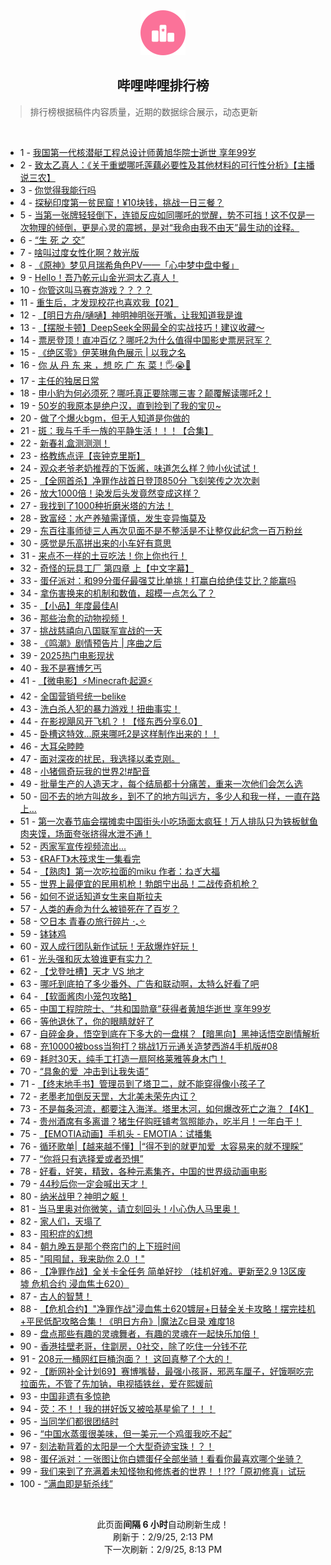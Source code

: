 <div align="center">
    <img src="./assets/icon_rank.png" alt="logo" />
    <h2>哔哩哔哩排行榜</h>
</div>

> 排行榜根据稿件内容质量，近期的数据综合展示，动态更新

<br />

<ul><li><span>1 - <a href=https://www.bilibili.com/BV1YvNbegE9B target=_blank>我国第一代核潜艇工程总设计师黄旭华院士逝世&nbsp;享年99岁</a></span></li><li><span>2 - <a href=https://www.bilibili.com/BV1QzP1emEXu target=_blank>致太乙真人：《关于重塑哪吒莲藕必要性及其他材料的可行性分析》【主播说三农】</a></span></li><li><span>3 - <a href=https://www.bilibili.com/BV1ZpN7eUEeY target=_blank>你觉得我能行吗</a></span></li><li><span>4 - <a href=https://www.bilibili.com/BV1QSNxeAEo4 target=_blank>探秘印度第一贫民窟！¥10块钱，挑战一日三餐？</a></span></li><li><span>5 - <a href=https://www.bilibili.com/BV1LDNEeJEwm target=_blank>当第一张牌轻轻倒下，连锁反应如同哪吒的觉醒，势不可挡！这不仅是一次物理的倾倒，更是心灵的震撼，是对“我命由我不由天”最生动的诠释。</a></span></li><li><span>6 - <a href=https://www.bilibili.com/BV1SBPCe6ENp target=_blank>“生&nbsp;死&nbsp;之&nbsp;交”</a></span></li><li><span>7 - <a href=https://www.bilibili.com/BV1AENJecE21 target=_blank>啥叫过度女性化啊？敖光版</a></span></li><li><span>8 - <a href=https://www.bilibili.com/BV1USPmeUENx target=_blank>《原神》梦见月瑞希角色PV——「心中梦中盘中餐」</a></span></li><li><span>9 - <a href=https://www.bilibili.com/BV1zMNpeeEc8 target=_blank>Hello！吾乃乾元山金光洞太乙真人！</a></span></li><li><span>10 - <a href=https://www.bilibili.com/BV1i9PqeKEgX target=_blank>你管这叫马赛克游戏？？？？</a></span></li><li><span>11 - <a href=https://www.bilibili.com/BV1C7Nhe8Er3 target=_blank>重生后，才发现校花也喜欢我【02】</a></span></li><li><span>12 - <a href=https://www.bilibili.com/BV1wxNHePE7n target=_blank>【明日方舟/嗵嗵】神明神明张开嘴，让我知道我是谁</a></span></li><li><span>13 - <a href=https://www.bilibili.com/BV12QPme7EN9 target=_blank>【摆脱卡顿】DeepSeek全网最全的实战技巧！建议收藏～</a></span></li><li><span>14 - <a href=https://www.bilibili.com/BV1kGN4e7E2K target=_blank>票房登顶！直冲百亿？哪吒2为什么值得中国影史票房冠军？</a></span></li><li><span>15 - <a href=https://www.bilibili.com/BV1uSNHemEXk target=_blank>《绝区零》伊芙琳角色展示&nbsp;|&nbsp;以我之名</a></span></li><li><span>16 - <a href=https://www.bilibili.com/BV1AcNpegEt1 target=_blank>你&nbsp;从&nbsp;丹&nbsp;东&nbsp;来&nbsp;，想&nbsp;吃&nbsp;广&nbsp;东&nbsp;菜！🖐😭🤚</a></span></li><li><span>17 - <a href=https://www.bilibili.com/BV1rnNhetE4J target=_blank>主任的独居日常</a></span></li><li><span>18 - <a href=https://www.bilibili.com/BV1KdNHeCEXo target=_blank>申小豹为何必须死？哪吒真正要除哪三害？颠覆解读哪吒2！</a></span></li><li><span>19 - <a href=https://www.bilibili.com/BV18zNbeqEV6 target=_blank>50岁的我原本是绝户汉，直到捡到了我的宝贝~</a></span></li><li><span>20 - <a href=https://www.bilibili.com/BV1nrPyetEnN target=_blank>做了个爆火bgm，但无人知道是你做的</a></span></li><li><span>21 - <a href=https://www.bilibili.com/BV1GjN8eGEcE target=_blank>斑：我与千手一族的平静生活！！！【合集】</a></span></li><li><span>22 - <a href=https://www.bilibili.com/BV13MfDY2EVq target=_blank>新春礼盒测测测！</a></span></li><li><span>23 - <a href=https://www.bilibili.com/BV14bNEeeE2t target=_blank>格教练点评【丧钟克里斯】</a></span></li><li><span>24 - <a href=https://www.bilibili.com/BV1V6NHe9E7Q target=_blank>观众老爷老奶推荐的下饭酱，味道怎么样？帅小伙试试！</a></span></li><li><span>25 - <a href=https://www.bilibili.com/BV1syNsemEzz target=_blank>【全网首杀】净罪作战首日登顶850分&nbsp;飞刻笑传之次次剥</a></span></li><li><span>26 - <a href=https://www.bilibili.com/BV1fWNJedE6C target=_blank>放大1000倍！染发后头发竟然变成这样？</a></span></li><li><span>27 - <a href=https://www.bilibili.com/BV1WoP1eTEdA target=_blank>我找到了1000种折磨米塔的方法！</a></span></li><li><span>28 - <a href=https://www.bilibili.com/BV1kENhefE3v target=_blank>致富经：水产养殖需谨慎，发生变异悔莫及</a></span></li><li><span>29 - <a href=https://www.bilibili.com/BV148NnerEAS target=_blank>东百往事师徒三人再次见面不是不整活是不让整仅此纪念一百万粉丝</a></span></li><li><span>30 - <a href=https://www.bilibili.com/BV1wWNHevEQU target=_blank>感觉是乐高拼出来的小车好有意思</a></span></li><li><span>31 - <a href=https://www.bilibili.com/BV1xiNneqEKo target=_blank>来点不一样的土豆吃法！你上你也行！</a></span></li><li><span>32 - <a href=https://www.bilibili.com/BV1p7NhehEG5 target=_blank>奇怪的玩具工厂&nbsp;第四章&nbsp;上【中文字幕】</a></span></li><li><span>33 - <a href=https://www.bilibili.com/BV1xGNJeNEwT target=_blank>蛋仔派对：和99分蛋仔最强艾比单挑！打赢白给绝佳艾比？能赢吗</a></span></li><li><span>34 - <a href=https://www.bilibili.com/BV16gNpeAEbX target=_blank>拿伤害换来的机制和数值，超模一点怎么了？</a></span></li><li><span>35 - <a href=https://www.bilibili.com/BV15BPBeKEz8 target=_blank>【小品】年度最佳AI</a></span></li><li><span>36 - <a href=https://www.bilibili.com/BV1jENweTEZt target=_blank>那些治愈的动物视频！</a></span></li><li><span>37 - <a href=https://www.bilibili.com/BV1AENJecERg target=_blank>挑战慈禧向八国联军宣战的一天</a></span></li><li><span>38 - <a href=https://www.bilibili.com/BV15yNWefEc2 target=_blank>《鸣潮》剧情预告片&nbsp;|&nbsp;序曲之后</a></span></li><li><span>39 - <a href=https://www.bilibili.com/BV1MWN8eqEct target=_blank>2025热门电影现状</a></span></li><li><span>40 - <a href=https://www.bilibili.com/BV1QGNAeFE5H target=_blank>我不是赛博乞丐</a></span></li><li><span>41 - <a href=https://www.bilibili.com/BV1baNsedEtW target=_blank>【微电影】⚡Minecraft·起源⚡</a></span></li><li><span>42 - <a href=https://www.bilibili.com/BV1dbNJepE13 target=_blank>全国营销号统一belike</a></span></li><li><span>43 - <a href=https://www.bilibili.com/BV1CYNteXEkk target=_blank>洗白杀人犯的暴力游戏！扭曲事实！</a></span></li><li><span>44 - <a href=https://www.bilibili.com/BV1rANneFERv target=_blank>在影视飓风开飞机？！【怪东西分享6.0】</a></span></li><li><span>45 - <a href=https://www.bilibili.com/BV1eNP6eiEE4 target=_blank>卧槽这特效...原来哪吒2是这样制作出来的！！</a></span></li><li><span>46 - <a href=https://www.bilibili.com/BV1TRNHe5EfT target=_blank>大耳朵睦睦</a></span></li><li><span>47 - <a href=https://www.bilibili.com/BV1cJNJe8ELQ target=_blank>面对深夜的扰民，我选择以柔克刚。</a></span></li><li><span>48 - <a href=https://www.bilibili.com/BV1BNNneZE4d target=_blank>小猪佩奇玩我的世界2!#配音</a></span></li><li><span>49 - <a href=https://www.bilibili.com/BV1MWNtefEMP target=_blank>批量生产的人造天才，每个结局都十分痛苦，重来一次他们会怎么选</a></span></li><li><span>50 - <a href=https://www.bilibili.com/BV1RJN3e4Eys target=_blank>回不去的地方叫故乡，到不了的地方叫远方，多少人和我一样，一直在路上…</a></span></li><li><span>51 - <a href=https://www.bilibili.com/BV1e5P2e9Efn target=_blank>第一次春节庙会摆摊卖中国街头小吃场面太疯狂！万人排队只为铁板鱿鱼肉夹馍，场面夸张挤得水泄不通！</a></span></li><li><span>52 - <a href=https://www.bilibili.com/BV1ZyNEeWEax target=_blank>丙家军宣传视频流出...</a></span></li><li><span>53 - <a href=https://www.bilibili.com/BV1qsN7eEEkR target=_blank>《RAFT》木筏求生一集看完</a></span></li><li><span>54 - <a href=https://www.bilibili.com/BV15RP2e4EvP target=_blank>【熟肉】第一次吃拉面的miku&nbsp;作者：ねぎ大福</a></span></li><li><span>55 - <a href=https://www.bilibili.com/BV1quNEe7ENX target=_blank>世界上最便宜的民用机枪！勃朗宁出品！二战传奇机枪？</a></span></li><li><span>56 - <a href=https://www.bilibili.com/BV1yDN7e8Eh8 target=_blank>如何不说话知道女生来自斯拉夫</a></span></li><li><span>57 - <a href=https://www.bilibili.com/BV1uxN8eKEVz target=_blank>人类的寿命为什么被锁死在了百岁？</a></span></li><li><span>58 - <a href=https://www.bilibili.com/BV12XNHeyEbu target=_blank>♡日本&nbsp;青春の旅行碎片 ‧₊✧</a></span></li><li><span>59 - <a href=https://www.bilibili.com/BV17UP2ehEHK target=_blank>钵钵鸡</a></span></li><li><span>60 - <a href=https://www.bilibili.com/BV1RzNHeWE66 target=_blank>双人成行团队新作试玩！无敌爆炸好玩！</a></span></li><li><span>61 - <a href=https://www.bilibili.com/BV17SN8eSEbG target=_blank>光头强和灰太狼谁更有实力？</a></span></li><li><span>62 - <a href=https://www.bilibili.com/BV1S1P1eCENr target=_blank>【戈登吐槽】天才&nbsp;VS&nbsp;地才</a></span></li><li><span>63 - <a href=https://www.bilibili.com/BV1M3NWeHEBr target=_blank>哪吒到底拍了多少番外、广告和联动啊，太特么好看了吧</a></span></li><li><span>64 - <a href=https://www.bilibili.com/BV1YjNEekEEM target=_blank>【软面酱肉小笼包攻略】</a></span></li><li><span>65 - <a href=https://www.bilibili.com/BV1ZqNxe3EW7 target=_blank>中国工程院院士、“共和国勋章”获得者黄旭华逝世&nbsp;享年99岁</a></span></li><li><span>66 - <a href=https://www.bilibili.com/BV1qxNbejE3L target=_blank>等他退休了，你的眼睛就好了</a></span></li><li><span>67 - <a href=https://www.bilibili.com/BV1CRP1eqEPc target=_blank>自碎金身，悟空到底在下多大的一盘棋？【暗黑向】黑神话悟空剧情解析</a></span></li><li><span>68 - <a href=https://www.bilibili.com/BV1t8NnerEQY target=_blank>充10000被boss当狗打？挑战1万元通关造梦西游4手机版#08</a></span></li><li><span>69 - <a href=https://www.bilibili.com/BV1poPCebEFR target=_blank>耗时30天，纯手工打造一扇阿格莱雅等身木门！</a></span></li><li><span>70 - <a href=https://www.bilibili.com/BV1B3NpeaESm target=_blank>“具象的爱&nbsp;&nbsp;冲击到让我失语”</a></span></li><li><span>71 - <a href=https://www.bilibili.com/BV1txNEeiEf6 target=_blank>【终末地手书】管理员到了塔卫二，就不能穿得像小孩子了</a></span></li><li><span>72 - <a href=https://www.bilibili.com/BV1qpNbeEE1Z target=_blank>老墨老加倒反天罡，大北美未荣先内讧？</a></span></li><li><span>73 - <a href=https://www.bilibili.com/BV1nVN4emEig target=_blank>不是每条河流，都要注入海洋。塔里木河，如何爆改死亡之海？【4K】</a></span></li><li><span>74 - <a href=https://www.bilibili.com/BV1SoNxetErG target=_blank>贵州酒席有多离谱？猪生仔购旺铺考驾照能办，吃半月！一年白干！</a></span></li><li><span>75 - <a href=https://www.bilibili.com/BV1TKP1e3ER6 target=_blank>【EMOTIA动画】手机头&nbsp;-&nbsp;EMOTIA：试播集</a></span></li><li><span>76 - <a href=https://www.bilibili.com/BV18gPBesELr target=_blank>循环歌单|【越来越不懂】|“得不到的就更加爱&nbsp;&nbsp;太容易来的就不理睬”</a></span></li><li><span>77 - <a href=https://www.bilibili.com/BV1TENWe2EFE target=_blank>“你将只有选择爱或者恐惧”</a></span></li><li><span>78 - <a href=https://www.bilibili.com/BV16oPCetEtv target=_blank>好看，好笑，精致，各种元素集齐，中国的世界级动画电影</a></span></li><li><span>79 - <a href=https://www.bilibili.com/BV1u4Fce5E6c target=_blank>44秒后你一定会喊出天才！</a></span></li><li><span>80 - <a href=https://www.bilibili.com/BV12oPSeQEFG target=_blank>纳米战甲？神明之躯！</a></span></li><li><span>81 - <a href=https://www.bilibili.com/BV15bNPeMEgQ target=_blank>当马里奥对你微笑，请立刻回头！小心伪人马里奥！</a></span></li><li><span>82 - <a href=https://www.bilibili.com/BV16bNHewEeR target=_blank>家人们，天塌了</a></span></li><li><span>83 - <a href=https://www.bilibili.com/BV1RjNueDEn5 target=_blank>囤积症的幻想</a></span></li><li><span>84 - <a href=https://www.bilibili.com/BV1xhNEeAE5t target=_blank>朝九晚五是那个卷帘门的上下班时间</a></span></li><li><span>85 - <a href=https://www.bilibili.com/BV1iANxevEjD target=_blank>&quot;囤囤鼠，我来助你&nbsp;2.0&nbsp;！&quot;</a></span></li><li><span>86 - <a href=https://www.bilibili.com/BV1SXPSesEuU target=_blank>【净罪作战】全关卡全任务&nbsp;简单好抄&nbsp;（挂机好难。更新至2.9&nbsp;13区废墟&nbsp;危机合约&nbsp;浸血焦土620）</a></span></li><li><span>87 - <a href=https://www.bilibili.com/BV1PGNJeNEX6 target=_blank>古人的智慧！</a></span></li><li><span>88 - <a href=https://www.bilibili.com/BV1tpPye6Ekj target=_blank>【危机合约】&quot;净罪作战&quot;浸血焦土620镀层+日替全关卡攻略！摆完挂机+平民低配攻略合集！《明日方舟》|魔法Zc目录&nbsp;难度18</a></span></li><li><span>89 - <a href=https://www.bilibili.com/BV1v3N8e1E9P target=_blank>盘点那些有趣的灵魂舞者，有趣的灵魂在一起快乐加倍！</a></span></li><li><span>90 - <a href=https://www.bilibili.com/BV1QkFpekEtu target=_blank>香港挂壁老哥，住劏房，0社交，除了吃住一分钱不花</a></span></li><li><span>91 - <a href=https://www.bilibili.com/BV1pbfnYDEqj target=_blank>208元一桶网红巨桶泡面？！&nbsp;这回真整了个大的！</a></span></li><li><span>92 - <a href=https://www.bilibili.com/BV1w6N8edEEB target=_blank>【断网补全计划69】赛博嘴替，最强小孩哥，邪恶车厘子，好饿啊吃完拉面先，不管了先加钠，电视插铁丝，爱在熙媛前</a></span></li><li><span>93 - <a href=https://www.bilibili.com/BV1rNPUeBE7k target=_blank>中国非遗有多惊艳</a></span></li><li><span>94 - <a href=https://www.bilibili.com/BV1bWP2emEc5 target=_blank>荧：不！！我的拼好饭又被哈基星偷了！！！</a></span></li><li><span>95 - <a href=https://www.bilibili.com/BV1t1P1eyE8w target=_blank>当同学们都很团结时</a></span></li><li><span>96 - <a href=https://www.bilibili.com/BV1QfN8ekEsr target=_blank>“中国水蒸蛋很美味，但一美元一个鸡蛋我吃不起”</a></span></li><li><span>97 - <a href=https://www.bilibili.com/BV13oPye7EUE target=_blank>刻法勒背着的太阳是一个大型奇迹宝珠！？！</a></span></li><li><span>98 - <a href=https://www.bilibili.com/BV1i3P2edEcS target=_blank>蛋仔派对：一张图让你白嫖蛋仔全部坐骑！看看你最喜欢哪个坐骑？</a></span></li><li><span>99 - <a href=https://www.bilibili.com/BV1s3NKetEKE target=_blank>我们来到了充满着未知怪物和修炼者的世界！！!??「原初修真」试玩</a></span></li><li><span>100 - <a href=https://www.bilibili.com/BV1SKNJeuEq2 target=_blank>“满血即是斩杀线”</a></span></li></ul>

<br />

<p align=center>此页面<strong>间隔 6 小时</strong>自动刷新生成！<br>刷新于：2/9/25, 2:13 PM<br>下一次刷新：2/9/25, 8:13 PM</p>
